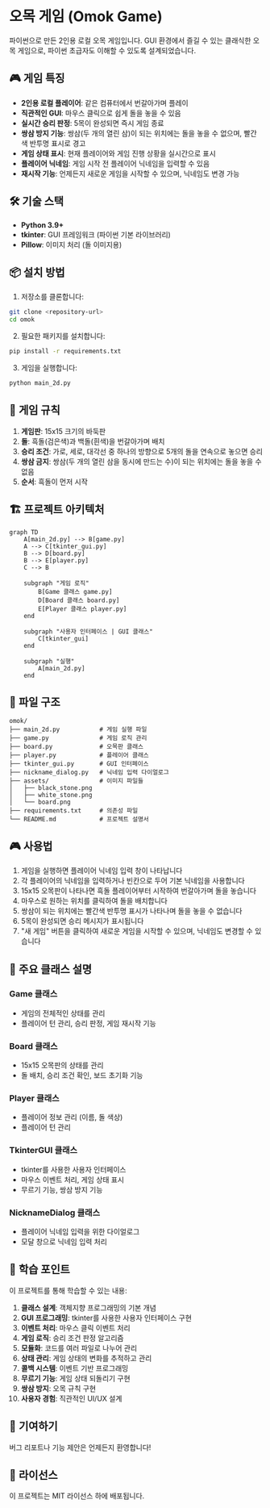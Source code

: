 # 오목 게임 (Omok Game)

파이썬으로 만든 2인용 로컬 오목 게임입니다. GUI 환경에서 즐길 수 있는 클래식한 오목 게임으로, 파이썬 초급자도 이해할 수 있도록 설계되었습니다.

## 🎮 게임 특징

- **2인용 로컬 플레이어**: 같은 컴퓨터에서 번갈아가며 플레이
- **직관적인 GUI**: 마우스 클릭으로 쉽게 돌을 놓을 수 있음
- **실시간 승리 판정**: 5목이 완성되면 즉시 게임 종료
- **쌍삼 방지 기능**: 쌍삼(두 개의 열린 삼)이 되는 위치에는 돌을 놓을 수 없으며, 빨간색 반투명 표시로 경고
- **게임 상태 표시**: 현재 플레이어와 게임 진행 상황을 실시간으로 표시
- **플레이어 닉네임**: 게임 시작 전 플레이어 닉네임을 입력할 수 있음
- **재시작 기능**: 언제든지 새로운 게임을 시작할 수 있으며, 닉네임도 변경 가능

## 🛠️ 기술 스택

- **Python 3.9+**
- **tkinter**: GUI 프레임워크 (파이썬 기본 라이브러리)
- **Pillow**: 이미지 처리 (돌 이미지용)

## 📦 설치 방법

1. 저장소를 클론합니다:
```bash
git clone <repository-url>
cd omok
```

2. 필요한 패키지를 설치합니다:
```bash
pip install -r requirements.txt
```

3. 게임을 실행합니다:
```bash
python main_2d.py
```

## 🎯 게임 규칙

1. **게임판**: 15x15 크기의 바둑판
2. **돌**: 흑돌(검은색)과 백돌(흰색)을 번갈아가며 배치
3. **승리 조건**: 가로, 세로, 대각선 중 하나의 방향으로 5개의 돌을 연속으로 놓으면 승리
4. **쌍삼 금지**: 쌍삼(두 개의 열린 삼을 동시에 만드는 수)이 되는 위치에는 돌을 놓을 수 없음
5. **순서**: 흑돌이 먼저 시작

## 🏗️ 프로젝트 아키텍처

```mermaid
graph TD
    A[main_2d.py] --> B[game.py]
    A --> C[tkinter_gui.py]
    B --> D[board.py]
    B --> E[player.py]
    C --> B
    
    subgraph "게임 로직"
        B[Game 클래스 game.py]
        D[Board 클래스 board.py]
        E[Player 클래스 player.py]
    end
    
    subgraph "사용자 인터페이스 | GUI 클래스"
        C[tkinter_gui]
    end
    
    subgraph "실행"
        A[main_2d.py]
    end
```

## 📁 파일 구조

```
omok/
├── main_2d.py           # 게임 실행 파일
├── game.py              # 게임 로직 관리
├── board.py             # 오목판 클래스
├── player.py            # 플레이어 클래스
├── tkinter_gui.py       # GUI 인터페이스
├── nickname_dialog.py   # 닉네임 입력 다이얼로그
├── assets/              # 이미지 파일들
│   ├── black_stone.png
│   ├── white_stone.png
│   └── board.png
├── requirements.txt     # 의존성 파일
└── README.md            # 프로젝트 설명서
```

## 🎮 사용법

1. 게임을 실행하면 플레이어 닉네임 입력 창이 나타납니다
2. 각 플레이어의 닉네임을 입력하거나 빈칸으로 두어 기본 닉네임을 사용합니다
3. 15x15 오목판이 나타나면 흑돌 플레이어부터 시작하여 번갈아가며 돌을 놓습니다
4. 마우스로 원하는 위치를 클릭하여 돌을 배치합니다
5. 쌍삼이 되는 위치에는 빨간색 반투명 표시가 나타나며 돌을 놓을 수 없습니다
6. 5목이 완성되면 승리 메시지가 표시됩니다
7. "새 게임" 버튼을 클릭하여 새로운 게임을 시작할 수 있으며, 닉네임도 변경할 수 있습니다

## 🔧 주요 클래스 설명

### Game 클래스
- 게임의 전체적인 상태를 관리
- 플레이어 턴 관리, 승리 판정, 게임 재시작 기능

### Board 클래스
- 15x15 오목판의 상태를 관리
- 돌 배치, 승리 조건 확인, 보드 초기화 기능

### Player 클래스
- 플레이어 정보 관리 (이름, 돌 색상)
- 플레이어 턴 관리

### TkinterGUI 클래스
- tkinter를 사용한 사용자 인터페이스
- 마우스 이벤트 처리, 게임 상태 표시
- 무르기 기능, 쌍삼 방지 기능

### NicknameDialog 클래스
- 플레이어 닉네임 입력을 위한 다이얼로그
- 모달 창으로 닉네임 입력 처리

## 🚀 학습 포인트

이 프로젝트를 통해 학습할 수 있는 내용:

1. **클래스 설계**: 객체지향 프로그래밍의 기본 개념
2. **GUI 프로그래밍**: tkinter를 사용한 사용자 인터페이스 구현
3. **이벤트 처리**: 마우스 클릭 이벤트 처리
4. **게임 로직**: 승리 조건 판정 알고리즘
5. **모듈화**: 코드를 여러 파일로 나누어 관리
6. **상태 관리**: 게임 상태의 변화를 추적하고 관리
7. **콜백 시스템**: 이벤트 기반 프로그래밍
8. **무르기 기능**: 게임 상태 되돌리기 구현
9. **쌍삼 방지**: 오목 규칙 구현
10. **사용자 경험**: 직관적인 UI/UX 설계

## 🤝 기여하기

버그 리포트나 기능 제안은 언제든지 환영합니다!

## 📄 라이선스

이 프로젝트는 MIT 라이선스 하에 배포됩니다. 